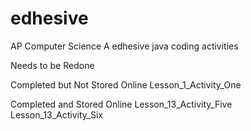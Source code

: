 # edhesive
AP Computer Science A edhesive java coding activities

Needs to be Redone


Completed but Not Stored Online
Lesson_1_Activity_One

Completed and Stored Online
Lesson_13_Activity_Five
Lesson_13_Activity_Six
